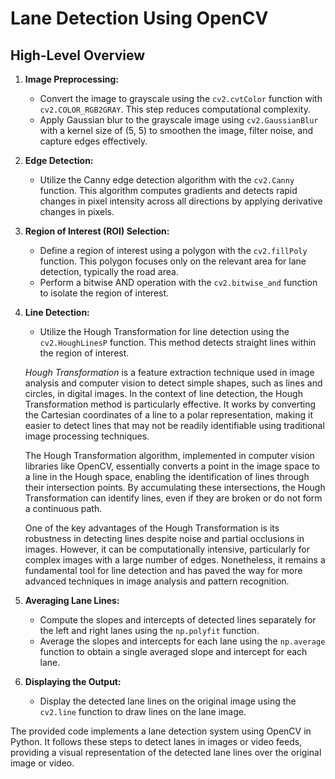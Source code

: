 # Lane Detection Using OpenCV

## High-Level Overview
1. **Image Preprocessing:**
   - Convert the image to grayscale using the `cv2.cvtColor` function with `cv2.COLOR_RGB2GRAY`. This step reduces computational complexity.
   - Apply Gaussian blur to the grayscale image using `cv2.GaussianBlur` with a kernel size of (5, 5) to smoothen the image, filter noise, and capture edges effectively.

2. **Edge Detection:**
   - Utilize the Canny edge detection algorithm with the `cv2.Canny` function. This algorithm computes gradients and detects rapid changes in pixel intensity across all directions by applying derivative changes in pixels.

3. **Region of Interest (ROI) Selection:**
   - Define a region of interest using a polygon with the `cv2.fillPoly` function. This polygon focuses only on the relevant area for lane detection, typically the road area.
   - Perform a bitwise AND operation with the `cv2.bitwise_and` function to isolate the region of interest.

4. **Line Detection:**
   - Utilize the Hough Transformation for line detection using the `cv2.HoughLinesP` function. This method detects straight lines within the region of interest.

   *Hough Transformation* is a feature extraction technique used in image analysis and computer vision to detect simple shapes, such as lines and circles, in digital images. In the context of line detection, the Hough Transformation method is particularly effective. It works by converting the Cartesian coordinates of a line to a polar representation, making it easier to detect lines that may not be readily identifiable using traditional image processing techniques.

    The Hough Transformation algorithm, implemented in computer vision libraries like OpenCV, essentially converts a point in the image space to a line in the Hough space, enabling the identification of lines through their intersection points. By accumulating these intersections, the Hough Transformation can identify lines, even if they are broken or do not form a continuous path.

    One of the key advantages of the Hough Transformation is its robustness in detecting lines despite noise and partial occlusions in images. However, it can be computationally intensive, particularly for complex images with a large number of edges. Nonetheless, it remains a fundamental tool for line detection and has paved the way for more advanced techniques in image analysis and pattern recognition.

5. **Averaging Lane Lines:**
   - Compute the slopes and intercepts of detected lines separately for the left and right lanes using the `np.polyfit` function.
   - Average the slopes and intercepts for each lane using the `np.average` function to obtain a single averaged slope and intercept for each lane.

6. **Displaying the Output:**
   - Display the detected lane lines on the original image using the `cv2.line` function to draw lines on the lane image.

The provided code implements a lane detection system using OpenCV in Python. It follows these steps to detect lanes in images or video feeds, providing a visual representation of the detected lane lines over the original image or video.
